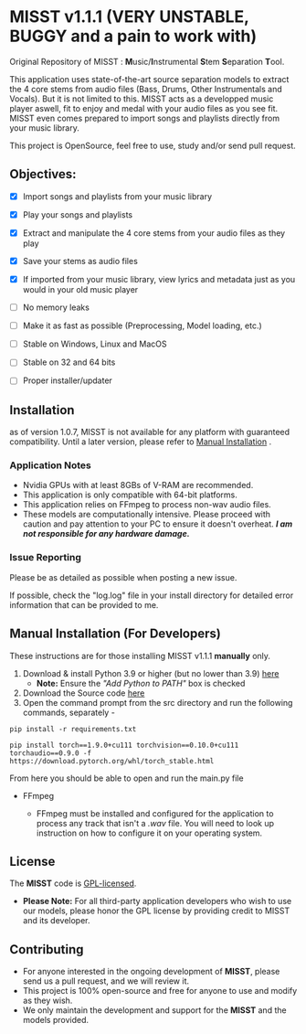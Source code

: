 
# MISST v1.1.1 (VERY UNSTABLE, BUGGY and a pain to work with)

Original Repository of MISST : **M**usic/**I**nstrumental **S**tem **S**eparation **T**ool.

This application uses state-of-the-art source separation models to extract the 4 core stems from audio files (Bass, Drums, Other Instrumentals and Vocals). But it is not limited to this. MISST acts as a developped music player aswell, fit to enjoy and medal with your audio files as you see fit. MISST even comes prepared to import songs and playlists directly from your music library.

This project is OpenSource, feel free to use, study and/or send pull request.

## Objectives:
- [x] Import songs and playlists from your music library
- [x] Play your songs and playlists
- [x] Extract and manipulate the 4 core stems from your audio files as they play
- [x] Save your stems as audio files
- [x] If imported from your music library, view lyrics and metadata just as you would in your old music player
- [ ] No memory leaks
- [ ] Make it as fast as possible (Preprocessing, Model loading, etc.)
- [ ] Stable on Windows, Linux and MacOS
- [ ] Stable on 32 and 64 bits
- [ ] Proper installer/updater


## Installation
as of version 1.0.7, MISST is not available for any platform with guaranteed compatibility. Until a later version, please refer to [Manual Installation](https://github.com/Frikallo/MISST/#manual-installation-for-developers) .

### Application Notes

- Nvidia GPUs with at least 8GBs of V-RAM are recommended.
- This application is only compatible with 64-bit platforms. 
- This application relies on FFmpeg to process non-wav audio files.
- These models are computationally intensive. Please proceed with caution and pay attention to your PC to ensure it doesn't overheat. ***I am not responsible for any hardware damage.***

### Issue Reporting

Please be as detailed as possible when posting a new issue. 

If possible, check the "log.log" file in your install directory for detailed error information that can be provided to me.

## Manual Installation (For Developers)

These instructions are for those installing MISST v1.1.1 **manually** only.

1. Download & install Python 3.9 or higher (but no lower than 3.9) [here](https://www.python.org/downloads/)
    - **Note:** Ensure the *"Add Python to PATH"* box is checked
2. Download the Source code [here](https://github.com/Frikallo/MISST/archive/refs/tags/v1.1.1.zip)
3. Open the command prompt from the src directory and run the following commands, separately - 

```
pip install -r requirements.txt
```
```
pip install torch==1.9.0+cu111 torchvision==0.10.0+cu111 torchaudio==0.9.0 -f https://download.pytorch.org/whl/torch_stable.html
```

From here you should be able to open and run the main.py file

- FFmpeg 

    - FFmpeg must be installed and configured for the application to process any track that isn't a *.wav* file. You will need to look up instruction on how to configure it on your operating system.

## License

The **MISST** code is [GPL-licensed](LICENSE). 

- **Please Note:** For all third-party application developers who wish to use our models, please honor the GPL license by providing credit to MISST and its developer.

## Contributing

- For anyone interested in the ongoing development of **MISST**, please send us a pull request, and we will review it. 
- This project is 100% open-source and free for anyone to use and modify as they wish. 
- We only maintain the development and support for the **MISST** and the models provided. 